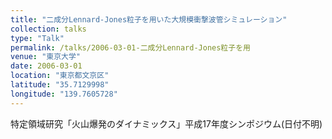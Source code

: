 ```yaml
---
title: "二成分Lennard-Jones粒子を用いた大規模衝撃波管シミュレーション"
collection: talks
type: "Talk"
permalink: /talks/2006-03-01-二成分Lennard-Jones粒子を用
venue: "東京大学"
date: 2006-03-01
location: "東京都文京区"
latitude: "35.7129998"
longitude: "139.7605728"
---
```


特定領域研究「火山爆発のダイナミックス」平成17年度シンポジウム(日付不明)
